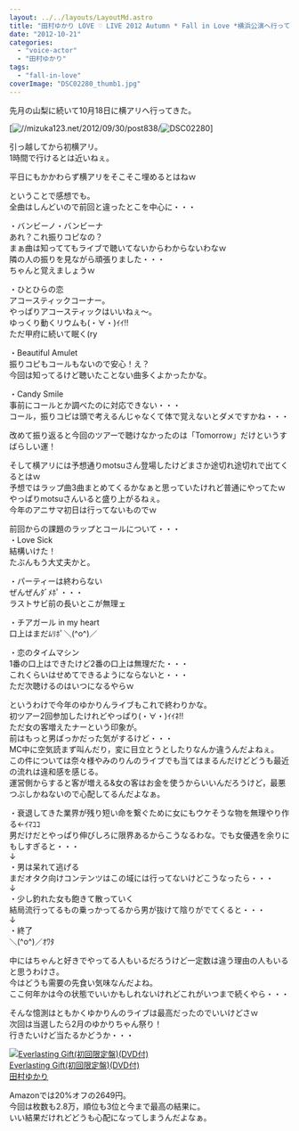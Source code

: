 ```yaml
---
layout: ../../layouts/LayoutMd.astro
title: "田村ゆかり LOVE ♡ LIVE 2012 Autumn * Fall in Love *横浜公演へ行ってきた"
date: "2012-10-21"
categories: 
  - "voice-actor"
  - "田村ゆかり"
tags: 
  - "fall-in-love"
coverImage: "DSC02280_thumb1.jpg"
---
```


先月の山梨に続いて10月18日に横アリへ行ってきた。

[![//mizuka123.net/2012/09/30/post838/](/wp/images/DSC02280.jpg "田村ゆかり LOVE ♡ LIVE 2012 Autumn * Fall in Love * 山梨公演へ行ってきた(感想編) » みずかるちゃー | みずかるちゃー")![DSC02280](/wp/images/DSC02280_thumb.jpg "DSC02280")]

引っ越してから初横アリ。  
1時間で行けるとは近いねぇ。

平日にもかかわらず横アリをそこそこ埋めるとはねｗ

ということで感想でも。  
全曲はしんどいので前回と違ったとこを中心に・・・

・バンビーノ・バンビーナ  
あれ？これ振りコピなの？  
まぁ曲は知っててもライブで聴いてないからわからないわなｗ  
隣の人の振りを見ながら頑張りました・・・  
ちゃんと覚えましょうｗ

・ひとひらの恋  
アコースティックコーナー。  
やっぱりアコースティックはいいねぇ～。  
ゆっくり動くリウムも(・∀・)ｲｲ!!  
ただ甲府に続いて眠く(ry

・Beautiful Amulet  
振りコピもコールもないので安心！え？  
今回は知ってるけど聴いたことない曲多くよかったかな。

・Candy Smile  
事前にコールとか調べたのに対応できない・・・  
コール，振りコピは頭で考えるんじゃなくて体で覚えないとダメですかね・・・

改めて振り返ると今回のツアーで聴けなかったのは「Tomorrow」だけというすばらしい運！

そして横アリには予想通りmotsuさん登場したけどまさか途切れ途切れで出てくるとはｗ  
予想ではラップ曲3曲まとめてくるかなぁと思っていたけれど普通にやってたｗ  
やっぱりmotsuさんいると盛り上がるねぇ。  
今年のアニサマ初日は行ってないものでｗ

前回からの課題のラップとコールについて・・・  
・Love Sick  
結構いけた！  
たぶんもう大丈夫かと。

・パーティーは終わらない  
ぜんぜんﾀﾞﾒﾎﾟ・・・  
ラストサビ前の長いとこが無理ェ

・チアガール in my heart  
口上はまだﾑﾘﾎﾟ＼(^o^)／

・恋のタイムマシン  
1番の口上はできたけど2番の口上は無理だた・・・  
これくらいはせめてできるようにならないと・・・  
ただ次聴けるのはいつになるやらｗ

というわけで今年のゆかりんライブもこれで終わりかな。  
初ツアー2回参加したけれどやっぱり(・∀・)ｲｲﾈ!!  
ただ女の客増えたナーという印象が。  
前はもっと男ばっかだった気がするけど・・・  
MC中に空気読まず叫んだり，変に目立とうとしたりなんか違うんだよねぇ。  
この件については奈々様やみのりんのライブでも当てはまるんだけどどうも最近の流れは違和感を感じる。  
運営側からすると客が増える&女の客はお金を使うからいいんだろうけど，最悪つぶしかねないので心配してるんだよなぁ。

・衰退してきた業界が残り短い命を繋ぐために女にもウケそうな物を無理やり作る←ｲﾏｺｺ  
男だけだとやっぱり伸びしろに限界あるからこうなるわな。でも女優遇を余りにもしすぎると・・・  
↓  
・男は呆れて逃げる  
まだオタク向けコンテンツはこの域には行ってないけどこうなったら・・・  
↓  
・少し釣れた女も飽きて散っていく  
結局流行ってるもの乗っかってるから男が抜けて陰りがでてくると・・・  
↓  
・終了  
＼(^o^)／ｵﾜﾀ

中にはちゃんと好きでやってる人もいるだろうけど一定数は違う理由の人もいると思うわけさ。  
今はどうも需要の先食い気味なんだよね。  
ここ何年かは今の状態でいいかもしれないけれどこれがいつまで続くやら・・・

そんな憶測はともかくゆかりんのライブは最高だったのでいいけどさｗ  
次回は当選したら2月のゆかりちゃん祭り！  
行きたいけど当たるかどうか・・・

[![Everlasting Gift(初回限定盤)(DVD付)](/wp/images/51mHRxvP-dL._SL160_.jpg)  
Everlasting Gift(初回限定盤)(DVD付)  
田村ゆかり](https://www.amazon.co.jp/exec/obidos/ASIN/B008NCZE1C/mizuka123-22/ref=nosim)

Amazonでは20%オフの2649円。  
今回は枚数も2.8万，順位も3位と今まで最高の結果に。  
いい結果だけれどどうも心配になってしまうんだよなぁ。

